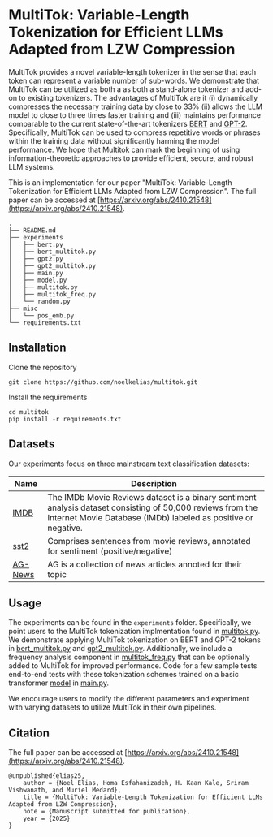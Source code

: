 # MultiTok: Variable-Length Tokenization for Efficient LLMs Adapted from LZW Compression

MultiTok provides a novel
variable-length tokenizer in the sense that each token can
represent a variable number of sub-words. We demonstrate that MultiTok can be
utilized as both a as both a stand-alone tokenizer and add-on to existing tokenizers.
The advantages of MultiTok are it (i) dynamically compresses the necessary
training data by close to 33% (ii) allows the LLM model
to close to three times faster training and (iii) maintains
performance comparable to the current state-of-the-art tokenizers [BERT](https://arxiv.org/pdf/1810.04805) and [GPT-2](https://cdn.openai.com/better-language-models/language_models_are_unsupervised_multitask_learners.pdf). Specifically, MultiTok can be used to compress repetitive words or phrases within the training data without significantly harming the model performance. We hope that Multitok can mark the beginning of using information-theoretic approaches to provide efficient, secure, and robust LLM systems.

This is an implementation for our paper "MultiTok: Variable-Length Tokenization for
Efficient LLMs Adapted from LZW
Compression". The full paper can be accessed at [https://arxiv.org/abs/2410.21548](https://arxiv.org/abs/2410.21548).

```
.
├── README.md
├── experiments
│   ├── bert.py
│   ├── bert_multitok.py
│   ├── gpt2.py
│   ├── gpt2_multitok.py
│   ├── main.py
│   ├── model.py
│   ├── multitok.py
│   ├── multitok_freq.py
│   └── random.py
├── misc
│   └── pos_emb.py
└── requirements.txt
```

## Installation
Clone the repository

```shell
git clone https://github.com/noelkelias/multitok.git
```

Install the requirements
```shell
cd multitok
pip install -r requirements.txt
```

## Datasets
Our experiments focus on three mainstream text classification datasets:

| Name |  Description |
| --- | --- |
| [IMDB](https://huggingface.co/datasets/stanfordnlp/imdb) | The IMDb Movie Reviews dataset is a binary sentiment analysis dataset consisting of 50,000 reviews from the Internet Movie Database (IMDb) labeled as positive or negative.  |
| [sst2](https://huggingface.co/datasets/stanfordnlp/sst2) | Comprises sentences from movie reviews, annotated for sentiment (positive/negative) |
| [AG-News](https://huggingface.co/datasets/fancyzhx/ag_news) | AG is a collection of news articles annoted for their topic  |

## Usage
The experiments can be found in the `experiments` folder. Specifically, we point users to the MultiTok tokenization implmentation found in [multitok.py](experiments/multitok.py). We demonstrate applying MultiTok tokenization on BERT and GPT-2 tokens in [bert_multitok.py](experiments/bert_multitok.py) and [gpt2_multitok.py](experiments/gpt2_multitok.py). Additionally, we include a frequency analysis component in [multitok_freq.py](experiments/multitok_freq.py) that can be optionally added to MultiTok for improved performance. Code for a few sample tests end-to-end tests with these tokenization schemes trained on a basic transformer [model](experiments/model.py) in [main.py](experiments/main.py).

We encourage users to modify the different parameters and experiment with varying datasets to utilize MultiTok in their own pipelines.

## Citation
The full paper can be accessed at [https://arxiv.org/abs/2410.21548](https://arxiv.org/abs/2410.21548).

```
@unpublished{elias25,
    author = {Noel Elias, Homa Esfahanizadeh, H. Kaan Kale, Sriram Vishwanath, and Muriel Medard},
    title = {MultiTok: Variable-Length Tokenization for Efficient LLMs Adapted from LZW Compression},
    note = {Manuscript submitted for publication}, 
    year = {2025}
}
```
